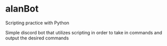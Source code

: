 # alanBot
Scripting practice with Python

Simple discord bot that utilizes scripting in order to take in commands and output the desired commands

